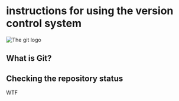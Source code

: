 # **instructions for using the version control system**

![The git logo](images.jpeg)

## What is Git?

## Checking the repository status

WTF